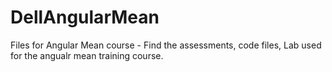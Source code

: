 # DellAngularMean
Files for Angular Mean course -
Find the assessments, code files, Lab used for the angualr mean training course.
